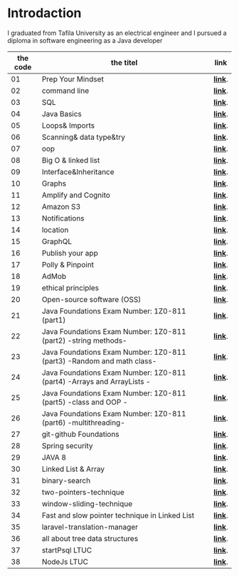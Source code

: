# Introdaction
I graduated from Tafila University as an electrical engineer and I pursued a diploma in software engineering as a Java developer

|  the code | the titel                                                      | link  | 
|-----------|----------------------------------------------------------------|-------|
01          | Prep Your Mindset                                              |**[link](https://waelalqawasmi.github.io/reading-notes/redeme1)**.
02          | command line                                                   |**[link](https://waelalqawasmi.github.io/reading-notes/redeme2)**.
03           | SQL                                                            |**[link](https://waelalqawasmi.github.io/reading-notes/redeme3)**.
04          | Java Basics                                                    |**[link](https://waelalqawasmi.github.io/reading-notes/redeme4)**.
05          | Loops& Imports                                                 |**[link](https://waelalqawasmi.github.io/reading-notes/redeme5)**.
06          | Scanning& data type&try                                        |**[link](https://waelalqawasmi.github.io/reading-notes/redeme6)**.
07          | oop                                                            |**[link](https://waelalqawasmi.github.io/reading-notes/redeme7)**.
08          | Big O & linked list                                            |**[link](https://waelalqawasmi.github.io/reading-notes/redeme8)**.
09         | Interface&Inheritance                                          |**[link](https://waelalqawasmi.github.io/reading-notes/redeme9)**.
10         | Graphs                                                         |**[link](https://waelalqawasmi.github.io/reading-notes/readme10)**.
11        | Amplify and Cognito                                            |**[link](https://waelalqawasmi.github.io/reading-notes/readme11)**.
12        | Amazon S3                                                      |**[link](https://waelalqawasmi.github.io/reading-notes/readme12)**.
13        | Notifications                                                  |**[link](https://waelalqawasmi.github.io/reading-notes/readme13)**.
14       | location                                                       |**[link](https://waelalqawasmi.github.io/reading-notes/readme14)**.
15       | GraphQL                                                        |**[link](https://waelalqawasmi.github.io/reading-notes/readme15)**.
16      | Publish your app                                               |**[link](https://waelalqawasmi.github.io/reading-notes/readme16)**.
17      | Polly & Pinpoint                                               |**[link](https://waelalqawasmi.github.io/reading-notes/readme17)**.
18      | AdMob                                                          |**[link](https://waelalqawasmi.github.io/reading-notes/readme18)**.
19      | ethical principles                                             |**[link](https://waelalqawasmi.github.io/reading-notes/readme19)**.
20     | Open-source software (OSS)                                     |**[link](https://waelalqawasmi.github.io/reading-notes/readme20)**.
21     | Java Foundations Exam Number: 1Z0-811 (part1)                  |**[link](https://waelalqawasmi.github.io/reading-notes/readme21)**.
22    | Java Foundations Exam Number: 1Z0-811 (part2) -string methods- |**[link](https://waelalqawasmi.github.io/reading-notes/readme22)**.
23    | Java Foundations Exam Number: 1Z0-811 (part3) -Random and math class-     |**[link](https://waelalqawasmi.github.io/reading-notes/readme23)**.
24    | Java Foundations Exam Number: 1Z0-811 (part4) -Arrays and ArrayLists -     |**[link](https://waelalqawasmi.github.io/reading-notes/readme24)**.
25    | Java Foundations Exam Number: 1Z0-811 (part5) -class and OOP -     |**[link](https://waelalqawasmi.github.io/reading-notes/readme25)**.
26    | Java Foundations Exam Number: 1Z0-811 (part6) -multithreading-     |**[link](https://waelalqawasmi.github.io/reading-notes/readme26)**.
27   |  git-github Foundations     |**[link](https://waelalqawasmi.github.io/reading-notes/readme27)**.
28   |  Spring security   |**[link](https://waelalqawasmi.github.io/reading-notes/readme28)**.
29  |  JAVA 8   |**[link](https://waelalqawasmi.github.io/reading-notes/readme29)**.
30  |  Linked List & Array  |**[link](https://waelalqawasmi.github.io/reading-notes/readme30.md)**.
31  | binary-search  |**[link](https://www.geeksforgeeks.org/binary-search/)**.
32  | two-pointers-technique  |**[link](https://www.geeksforgeeks.org/two-pointers-technique/)**.
33  | window-sliding-technique |**[link](https://www.geeksforgeeks.org/window-sliding-technique/)**.
34  | Fast and slow pointer technique in Linked List |**[link](https://iq.opengenus.org/fast-and-slow-pointer-technique/)**.
35 | laravel-translation-manager |**[link](https://packagist.org/packages/highsolutions/laravel-translation-manager#dev-master)**.
36 | all about tree data structures |**[link](https://www.freecodecamp.org/news/all-you-need-to-know-about-tree-data-structures-bceacb85490c/)**.
37 |startPsql LTUC|**[link](./startPsql.txt)**.
38 |NodeJs LTUC|**[link](./NodeJs.docx)**.



